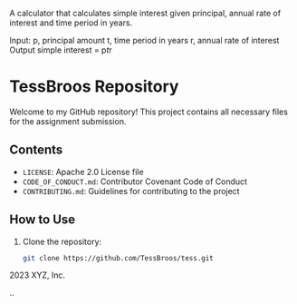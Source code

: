 A calculator that calculates simple interest given principal, annual rate of interest and time period in years.

Input:
   p, principal amount
   t, time period in years
   r, annual rate of interest
Output
   simple interest = p*t*r




   
# TessBroos Repository

Welcome to my GitHub repository! This project contains all necessary files for the assignment submission.

## Contents
- `LICENSE`: Apache 2.0 License file
- `CODE_OF_CONDUCT.md`: Contributor Covenant Code of Conduct
- `CONTRIBUTING.md`: Guidelines for contributing to the project

## How to Use
1. Clone the repository:
   ```bash
   git clone https://github.com/TessBroos/tess.git

2023 XYZ, Inc.


..
